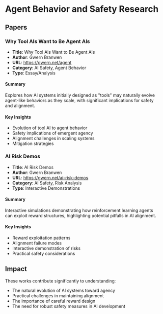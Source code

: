 # Agent Behavior and Safety Research

## Papers

### Why Tool AIs Want to Be Agent AIs
- **Title**: Why Tool AIs Want to Be Agent AIs
- **Author**: Gwern Branwen
- **URL**: https://gwern.net/agent
- **Category**: AI Safety, Agent Behavior
- **Type**: Essay/Analysis

#### Summary
Explores how AI systems initially designed as "tools" may naturally evolve agent-like behaviors as they scale, with significant implications for safety and alignment.

#### Key Insights
- Evolution of tool AI to agent behavior
- Safety implications of emergent agency
- Alignment challenges in scaling systems
- Mitigation strategies

### AI Risk Demos
- **Title**: AI Risk Demos
- **Author**: Gwern Branwen
- **URL**: https://gwern.net/ai-risk-demos
- **Category**: AI Safety, Risk Analysis
- **Type**: Interactive Demonstrations

#### Summary
Interactive simulations demonstrating how reinforcement learning agents can exploit reward structures, highlighting potential pitfalls in AI alignment.

#### Key Insights
- Reward exploitation patterns
- Alignment failure modes
- Interactive demonstration of risks
- Practical safety considerations

## Impact
These works contribute significantly to understanding:
- The natural evolution of AI systems toward agency
- Practical challenges in maintaining alignment
- The importance of careful reward design
- The need for robust safety measures in AI development
